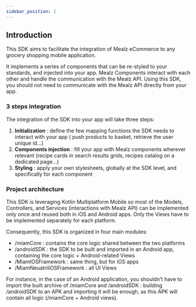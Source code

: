 ```yaml
---
sidebar_position: 1
---
```


## Introduction

This SDK aims to facilitate the integration of Mealz eCommerce to any grocery shopping mobile application.

It implements a series of components that can be re-styled to your standards, and injected into your app. 
Mealz Components interact with each other and handle the communication with the Mealz API.
Using this SDK, you should not need to communicate with the Mealz API directly from your app.

### 3 steps integration

The integration of the SDK into your app will take three steps:

1. **Initialization** : define the few mapping functions the SDK needs to interact with your app (
   push products to basket, retrieve the user unique id...)
2. **Components injection** : fill your app with Mealz components wherever relevant (recipe cards in
   search results grids, recipes catalog on a dedicated page...)
3. **Styling** : apply your own stylesheets, globally at the SDK level, and specifically for each
   component

### Project architecture

This SDK is leveraging Kotlin Multiplatform Mobile so most of the Models, Controllers, and
Services (interactions with Mealz API) can be implemented only once and reused both in iOS and
Android apps. Only the Views have to be implemented separately for each platform.

Consequently, this SDK is organized in four main modules:

- /miamCore : contains the core logic shared between the two platforms
- /androidSDK : the SDK to be built and imported in an Android app, containing the core logic +
  Android-related Views
- /MiamIOSFramework : same thing, but for iOS apps
- /MiamNeuatriliOSFramework : all UI Views

For instance, in the case of an Android application, you shouldn't have to import the built archive
of /miamCore and /androidSDK : building /androidSDK to an APK and importing it will be enough, as
this APK will contain all logic (/miamCore + Android views).